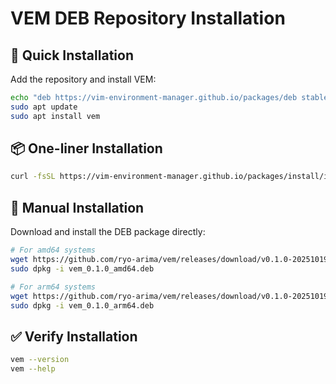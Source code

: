 # VEM DEB Repository Installation

## 🚀 Quick Installation

Add the repository and install VEM:

```bash
echo "deb https://vim-environment-manager.github.io/packages/deb stable main" | sudo tee /etc/apt/sources.list.d/vem.list
sudo apt update
sudo apt install vem
```

## 📦 One-liner Installation

```bash
curl -fsSL https://vim-environment-manager.github.io/packages/install/install-deb.sh | bash
```

## 💾 Manual Installation

Download and install the DEB package directly:

```bash
# For amd64 systems
wget https://github.com/ryo-arima/vem/releases/download/v0.1.0-20251019/vem_0.1.0_amd64.deb
sudo dpkg -i vem_0.1.0_amd64.deb

# For arm64 systems  
wget https://github.com/ryo-arima/vem/releases/download/v0.1.0-20251019/vem_0.1.0_arm64.deb
sudo dpkg -i vem_0.1.0_arm64.deb
```

## ✅ Verify Installation

```bash
vem --version
vem --help
```
